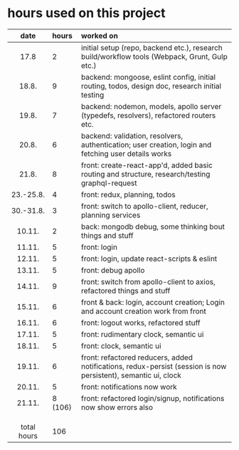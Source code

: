 # hours used on this project

| date          | hours   | worked on |
| :----:        | :-----  | :-----    |
| 17.8          | 2       | initial setup (repo, backend etc.), research build/workflow tools (Webpack, Grunt, Gulp etc.) |
| 18.8.         | 9       | backend: mongoose, eslint config, initial routing, todos, design doc, research initial testing |
| 19.8.         | 7       | backend: nodemon, models, apollo server (typedefs, resolvers), refactored routers etc. |
| 20.8.         | 6       | backend: validation, resolvers, authentication; user creation, login and fetching user details works |
| 21.8.         | 8       | front: create-react-app'd, added basic routing and structure, research/testing graphql-request |
| 23.-25.8.     | 4       | front: redux, planning, todos |
| 30.-31.8.     | 3       | front: switch to apollo-client, reducer, planning services |
| 10.11.        | 2       | back: mongodb debug, some thinking bout things and stuff |
| 11.11.        | 5       | front: login |
| 12.11.        | 5       | front: login, update react-scripts & eslint |
| 13.11.        | 5       | front: debug apollo |
| 14.11.        | 9       | front: switch from apollo-client to axios, refactored things and stuff |
| 15.11.        | 6       | front & back: login, account creation; Login and account creation work from front |
| 16.11.        | 6       | front: logout works, refactored stuff |
| 17.11.        | 5       | front: rudimentary clock, semantic ui |
| 18.11.        | 5       | front: clock, semantic ui |
| 19.11.        | 6       | front: refactored reducers, added notifications, redux-persist (session is now persistent), semantic ui, clock |
| 20.11.        | 5       | front: notifications now work |
| 21.11.        | 8 (106) | front: refactored login/signup, notifications now show errors also |
|               |         |           |
|               |         |           |
|               |         |           |
| total hours   | 106